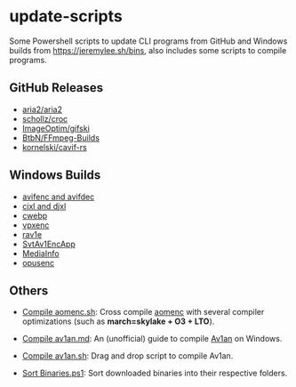 # update-scripts

Some Powershell scripts to update CLI programs from GitHub and Windows builds
from <https://jeremylee.sh/bins>, also includes some scripts to compile programs.

## GitHub Releases

- [aria2/aria2](https://github.com/aria2/aria2)
- [schollz/croc](https://github.com/schollz/croc)
- [ImageOptim/gifski](https://github.com/ImageOptim/gifski)
- [BtbN/FFmpeg-Builds](https://github.com/BtbN/FFmpeg-Builds)
- [kornelski/cavif-rs](https://github.com/kornelski/cavif-rs/)

## Windows Builds

- [avifenc and avifdec](https://github.com/AOMediaCodec/libavif)
- [cjxl and djxl](https://github.com/libjxl/libjxl)
- [cwebp](https://developers.google.com/speed/webp/)
- [vpxenc](https://developers.google.com/media/vp9)
- [rav1e](https://github.com/xiph/rav1e)
- [SvtAv1EncApp](https://gitlab.com/AOMediaCodec/SVT-AV1)
- [MediaInfo](https://mediaarea.net/en/MediaInfo)
- [opusenc](https://opus-codec.org/)

## Others

- [Compile aomenc.sh](Compile%20aomenc.sh):
  Cross compile [aomenc](https://aomedia.googlesource.com/aom/) with
  several compiler optimizations (such as **march=skylake + O3 + LTO**).

- [Compile av1an.md](Compile%20av1an.md):
  An (unofficial) guide to compile [Av1an](https://github.com/master-of-zen/Av1an)
  on Windows.

- [Compile av1an.sh](Compile%20av1an.sh):
  Drag and drop script to compile Av1an.

- [Sort Binaries.ps1](Sort%20Binaries.ps1):
  Sort downloaded binaries into their respective folders.
